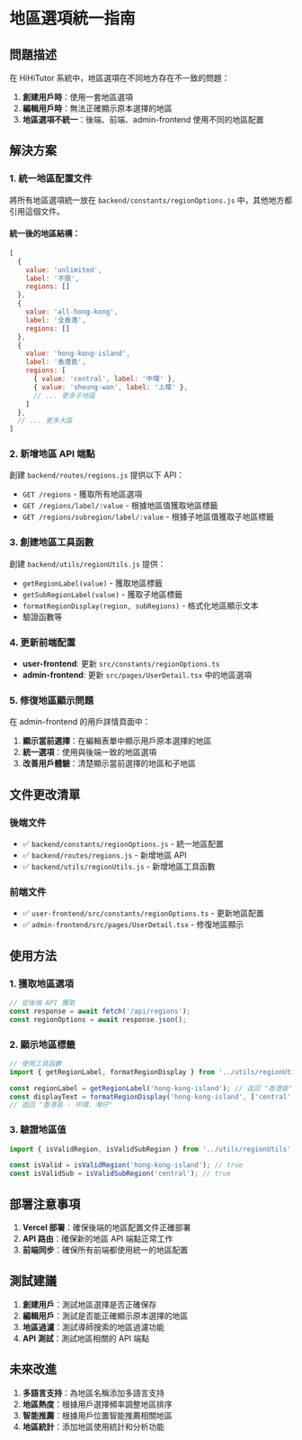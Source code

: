 # 地區選項統一指南

## 問題描述

在 HiHiTutor 系統中，地區選項在不同地方存在不一致的問題：

1. **創建用戶時**：使用一套地區選項
2. **編輯用戶時**：無法正確顯示原本選擇的地區
3. **地區選項不統一**：後端、前端、admin-frontend 使用不同的地區配置

## 解決方案

### 1. 統一地區配置文件

將所有地區選項統一放在 `backend/constants/regionOptions.js` 中，其他地方都引用這個文件。

#### 統一後的地區結構：
```javascript
[
  {
    value: 'unlimited',
    label: '不限',
    regions: []
  },
  {
    value: 'all-hong-kong',
    label: '全香港',
    regions: []
  },
  {
    value: 'hong-kong-island',
    label: '香港島',
    regions: [
      { value: 'central', label: '中環' },
      { value: 'sheung-wan', label: '上環' },
      // ... 更多子地區
    ]
  },
  // ... 更多大區
]
```

### 2. 新增地區 API 端點

創建 `backend/routes/regions.js` 提供以下 API：

- `GET /regions` - 獲取所有地區選項
- `GET /regions/label/:value` - 根據地區值獲取地區標籤
- `GET /regions/subregion/label/:value` - 根據子地區值獲取子地區標籤

### 3. 創建地區工具函數

創建 `backend/utils/regionUtils.js` 提供：

- `getRegionLabel(value)` - 獲取地區標籤
- `getSubRegionLabel(value)` - 獲取子地區標籤
- `formatRegionDisplay(region, subRegions)` - 格式化地區顯示文本
- 驗證函數等

### 4. 更新前端配置

- **user-frontend**: 更新 `src/constants/regionOptions.ts`
- **admin-frontend**: 更新 `src/pages/UserDetail.tsx` 中的地區選項

### 5. 修復地區顯示問題

在 admin-frontend 的用戶詳情頁面中：

1. **顯示當前選擇**：在編輯表單中顯示用戶原本選擇的地區
2. **統一選項**：使用與後端一致的地區選項
3. **改善用戶體驗**：清楚顯示當前選擇的地區和子地區

## 文件更改清單

### 後端文件
- ✅ `backend/constants/regionOptions.js` - 統一地區配置
- ✅ `backend/routes/regions.js` - 新增地區 API
- ✅ `backend/utils/regionUtils.js` - 新增地區工具函數

### 前端文件
- ✅ `user-frontend/src/constants/regionOptions.ts` - 更新地區配置
- ✅ `admin-frontend/src/pages/UserDetail.tsx` - 修復地區顯示

## 使用方法

### 1. 獲取地區選項
```javascript
// 從後端 API 獲取
const response = await fetch('/api/regions');
const regionOptions = await response.json();
```

### 2. 顯示地區標籤
```javascript
// 使用工具函數
import { getRegionLabel, formatRegionDisplay } from '../utils/regionUtils';

const regionLabel = getRegionLabel('hong-kong-island'); // 返回 "香港島"
const displayText = formatRegionDisplay('hong-kong-island', ['central', 'wan-chai']); 
// 返回 "香港島 - 中環、灣仔"
```

### 3. 驗證地區值
```javascript
import { isValidRegion, isValidSubRegion } from '../utils/regionUtils';

const isValid = isValidRegion('hong-kong-island'); // true
const isValidSub = isValidSubRegion('central'); // true
```

## 部署注意事項

1. **Vercel 部署**：確保後端的地區配置文件正確部署
2. **API 路由**：確保新的地區 API 端點正常工作
3. **前端同步**：確保所有前端都使用統一的地區配置

## 測試建議

1. **創建用戶**：測試地區選擇是否正確保存
2. **編輯用戶**：測試是否能正確顯示原本選擇的地區
3. **地區過濾**：測試導師搜索的地區過濾功能
4. **API 測試**：測試地區相關的 API 端點

## 未來改進

1. **多語言支持**：為地區名稱添加多語言支持
2. **地區熱度**：根據用戶選擇頻率調整地區排序
3. **智能推薦**：根據用戶位置智能推薦相關地區
4. **地區統計**：添加地區使用統計和分析功能
